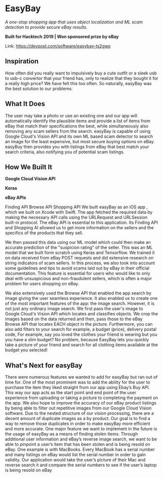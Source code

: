 # EasyBay
*A one-stop shopping app that uses object localization and ML scam detection to provide secure eBay results.*

**Built for Hacktech 2019 | Won sponsored prize by eBay**

Link: https://devpost.com/software/easybay-ts2gwo

## Inspiration
How often did you really want to impulsively buy a cute outfit or a sleek usb to usb-c convertor that your friend has, only to realize that they bought it for a really high price? We have felt this too often. So naturally, easyBay was the best solution to our problems.


## What It Does
The user may take a photo or use an existing one and our app will automatically identify the plausible items and provide a list of items from eBay that match their specifications the best, while simultaneously also removing any scam sellers from the search. easyBay is capable of using Google Cloud's Vision API and its own ML based scam detector to search an image for the least expensive, but most secure buying options on eBay. easyBuy then provides you with listings from eBay that best match your search criteria, also notifying you of potential scam listings.


## How We Built It
**Google Cloud Vision API**

**Keras**

**eBay APIs**

Finding API
Browse API
Shopping API
We built easyBay as an iOS app , which we built on Xcode with Swift. The app fetched the required data by making the necessary API calls using the URLRequest and URLSession built-in protocol. The eBay API is essential to this application. Its Finding API and Shopping AI allowed us to get more information on the sellers and the specifics of the products that they sell.

We then passed this data using our ML model which could then make an accurate prediction of the "suspicion rating" of the seller. This was an ML model that we built form scratch using Keras and Tensorflow. We trained it on data received from eBay POST requests and did extensive research on string indicators of scam sellers. In this process, we also took into account some guidelines and tips to avoid scams laid out by eBay in their official documentation. This feature is essential for users who would like to only deal with unsuspicious and non-fraudulent sellers, which is often a major problem for users shopping on eBay.

We also extensively used the Browse API that enabled the app search by image giving the user seamless experience. It also enabled us to create one of the most important features of the app: the image search. However, it is not just any ordinary image search. We first pass the user's image to Google Cloud's Vision API which locates and classifies objects. We crop the images based on the data returned and then, pass those to the eBay Browse API that locates EACH object in the picture. Furthermore, you can also add filters to your search for example, a budget (price), delivery postal code, For example, say you loved the clothes your friend is wearing but you you have a slim budget? No problem, because EasyBay lets you quickly take a picture of your friend and search for all clothing items available at the budget you selected!

## What's Next for easyBay
There were numerous features we wanted to add for easyBay but ran out of time for. One of the most prominent was to add the ability for the user to purchase the item they liked straight from our app using Ebay’s Buy API.  This way our app acts as the start point and end point of the user experience from uploading or taking a picture to completing the payment on the app. We also hope to improve the accuracy of our eBay product listings by being able to filter out repetitive images from our Google Cloud Vision software. Due to the nested structure of our vision processing, there are a decent amount of duplicate images as a by product. Our goal is to find a way to remove those duplicates in order to make easyBay more efficient and more accurate. One major feature we want to implement in the future is the usage of easyBay as a means of finding stolen items. Through additional user information and eBay’s reverse image search, we want to be able to pinpoint a user’s item that has been stolen and is being resold on eBay. One example is with MacBooks. Every MacBook has a serial number and many listings on eBay would list the serial number in order to gain validity. Our application would take the user’s picture of their Mac and reverse search it and compare the serial numbers to see if the user’s laptop is being resold on eBay
